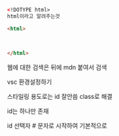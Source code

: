 ```html
<!DOTYPE html>
html이라고 알려주는것

<html>



</html>
```



<!DOCTYPE html>



웹에 대한 검색은 뒤에 mdn 붙여서 검색







vsc 환경설정하기 





스타일링 용도로는 id 잘안씀 class로 해결



id는 하나만 존재 



id 선택자 # 문자로 시작하여 기본적으로 